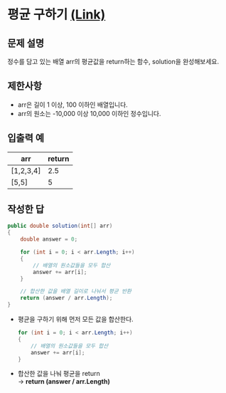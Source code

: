 # 평균 구하기 [(Link)](https://school.programmers.co.kr/learn/courses/30/lessons/12944)

## 문제 설명
정수를 담고 있는 배열 arr의 평균값을 return하는 함수, solution을 완성해보세요.

## 제한사항
- arr은 길이 1 이상, 100 이하인 배열입니다.
- arr의 원소는 -10,000 이상 10,000 이하인 정수입니다.

## 입출력 예
|arr|return|
|------|---|
|[1,2,3,4]|2.5|
|[5,5]|5|

## 작성한 답

```cs
public double solution(int[] arr)
{
    double answer = 0;

    for (int i = 0; i < arr.Length; i++)
    {
        // 배열의 원소값들을 모두 합산
        answer += arr[i];
    }

    // 합산한 값을 배열 길이로 나눠서 평균 반환
    return (answer / arr.Length);
}
```

- 평균을 구하기 위해 먼저 모든 값을 합산한다.
  ```cs
  for (int i = 0; i < arr.Length; i++)
  {
      // 배열의 원소값들을 모두 합산
      answer += arr[i];
  }
  ```

- 합산한 값을 나눠 평균을 return   
  -> **return (answer / arr.Length)**